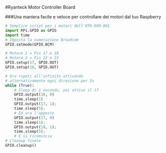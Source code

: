 <!--
---
name: Motor Controller Board
class: board
type: Tutti
formfactor: Altro
manufacturer: Ryanteck
description: Una maniera facile e veloce per controllare dei motori dal tuo Raspberry
url: https://ryanteck.uk/add-ons/6-ryanteck-rpi-motor-controller-board-0635648607160.html
buy: https://ryanteck.uk/add-ons/6-ryanteck-rpi-motor-controller-board-0635648607160.html
image: 'rtk-000-001.png'
pincount: 26
eeprom: no
pin:
  '11':
    name: Motore 1 A
    direction: output
    active: high
  '12':
    name: Motore 1 B
    direction: output
    active: high
  '15':
    name: Motore 2 A
    direction: output
    active: high
  '16':
    name: Motore 2 B
    direction: output
    active: high
-->
#Ryanteck Motor Controller Board

###Una maniera facile e veloce per controllare dei motori dal tuo Raspberry

```python
# Semplice script per i motori dell'RTK-000-001
import RPi.GPIO as GPIO
import time
# Imposta la numerazione Broadcom
GPIO.setmode(GPIO.BCM)

# Motore 1 = Pin 17 e 18
# Motore 2 = Pin 22 e 23
GPIO.setup(17, GPIO.OUT)
GPIO.setup(18, GPIO.OUT)

# Ora ripeti all'infinito attivando
# alternativamente ogni direzione per 5s
while (True):
	# Sleep di 1 secondo, poi attiva il 17
	GPIO.output(18, 0)
	time.sleep(1)
	GPIO.output(17, 1);
	time.sleep(5);
	# Ed ora l'opposto
	GPIO.output(17, 0)
	time.sleep(1);
	GPIO.output(18, 1);
	time.sleep(5);
	# E si ricomincia
# Cleanup finale
GPIO.cleanup()
```